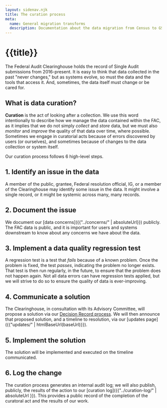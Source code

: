 ```yaml
---
layout: sidenav.njk
title: The curation process
meta:
  name: General migration transforms
  description: Documentation about the data migration from Census to GSA.
---
```


# {{title}}

The Federal Audit Clearinghouse holds the record of Single Audit submissions from 2016-present. It is easy to think that data collected in the past "never changes," but as systems evolve, so must the data and the tools that access it. And, sometimes, the data itself must change or be cared for. 

## What is data curation?

**Curation** is the act of looking after a collection. We use this word intentionally to describe how we manage the data contained within the FAC, as it implies that we do not simply *collect* and *store* data, but we must also *monitor* and *improve* the quality of that data over time, where possible. Sometimes we engage in curatorial acts because of errors discovered by users (or ourselves), and sometimes because of changes to the data collection or system itself.


Our curation process follows 6 high-level steps.

## 1. Identify an issue in the data 

A member of the public, grantee, Federal resolution official, IG, or a member of the Clearinghouse may identify some issue in the data. It might involve a single record, or it might be systemic across many, many records.

## 2. Document the issue 

We document our [data concerns]({{"../concerns/" | absoluteUrl}}) publicly. The FAC data is public, and it is important for users and systems downstream to know about any concerns we have about the data.

## 3. Implement a data quality regression test 

A regression test is a test that *fails* because of a known problem. Once the problem is fixed, the test *passes*, indicating the problem no longer exists. That test is then run regularly, in the future, to ensure that the problem does not happen again. Not all data errors can have regression tests applied, but we will strive to do so to ensure the quality of data is ever-improving.

## 4. Communicate a solution 

The Clearinghouse, in consultation with its Advisory Committee, will propose a solution via our [Decision Record process](https://github.com/GSA-TTS/FAC/blob/main/docs/architecture/decisions/0001-record-architecture-decisions.md). We will then announce that proposed solution, and a timeline to resolution, via our [updates page]({{"updates/" | htmlBaseUrl(baseUrl)}}).

## 5. Implement the solution 

The solution will be implemented and executed on the timeline communicated.

## 6. Log the change

The curation process generates an internal audit log; we will also publish, publicly, the results of the action to our [curation log]({{"../curation-log/" | absoluteUrl }}). This provides a public record of the completion of the curatoral act and the results of our work.

